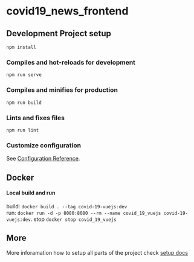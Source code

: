 # covid19_news_frontend

## Development Project setup
```
npm install
```

### Compiles and hot-reloads for development
```
npm run serve
```

### Compiles and minifies for production
```
npm run build
```

### Lints and fixes files
```
npm run lint
```

### Customize configuration
See [Configuration Reference](https://cli.vuejs.org/config/).

## Docker
#### Local build and run
build: `docker build . --tag covid-19-vuejs:dev`  
run: `docker run -d -p 8080:8080 --rm --name covid_19_vuejs covid-19-vuejs:dev`. 
stop `docker stop covid_19_vuejs`

## More
More inforamation how to setup all parts of the project check [setup docs](https://github.com/university-soa/covid-19-soa)
